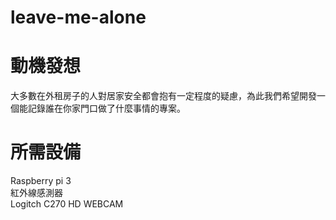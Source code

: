 # leave-me-alone
# 動機發想  
大多數在外租房子的人對居家安全都會抱有一定程度的疑慮，為此我們希望開發一個能記錄誰在你家門口做了什麼事情的專案。

# 所需設備  
Raspberry pi 3  
紅外線感測器  
Logitch C270 HD WEBCAM
